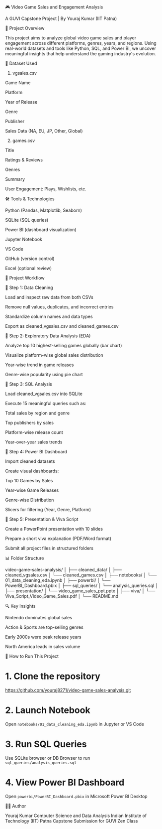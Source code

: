 🎮 Video Game Sales and Engagement Analysis

A GUVI Capstone Project | By Youraj Kumar (IIT Patna)

📌 Project Overview

This project aims to analyze global video game sales and player engagement across different platforms, genres, years, and regions. Using real-world datasets and tools like Python, SQL, and Power BI, we uncover meaningful insights that help understand the gaming industry's evolution.

📂 Dataset Used

1. vgsales.csv

Game Name

Platform

Year of Release

Genre

Publisher

Sales Data (NA, EU, JP, Other, Global)

2. games.csv

Title

Ratings & Reviews

Genres

Summary

User Engagement: Plays, Wishlists, etc.

🛠️ Tools & Technologies

Python (Pandas, Matplotlib, Seaborn)

SQLite (SQL queries)

Power BI (dashboard visualization)

Jupyter Notebook

VS Code

GitHub (version control)

Excel (optional review)

🔁 Project Workflow

🔹 Step 1: Data Cleaning

Load and inspect raw data from both CSVs

Remove null values, duplicates, and incorrect entries

Standardize column names and data types

Export as cleaned_vgsales.csv and cleaned_games.csv

🔹 Step 2: Exploratory Data Analysis (EDA)

Analyze top 10 highest-selling games globally (bar chart)

Visualize platform-wise global sales distribution

Year-wise trend in game releases

Genre-wise popularity using pie chart

🔹 Step 3: SQL Analysis

Load cleaned_vgsales.csv into SQLite

Execute 15 meaningful queries such as:

Total sales by region and genre

Top publishers by sales

Platform-wise release count

Year-over-year sales trends

🔹 Step 4: Power BI Dashboard

Import cleaned datasets

Create visual dashboards:

Top 10 Games by Sales

Year-wise Game Releases

Genre-wise Distribution

Slicers for filtering (Year, Genre, Platform)

🔹 Step 5: Presentation & Viva Script

Create a PowerPoint presentation with 10 slides

Prepare a short viva explanation (PDF/Word format)

Submit all project files in structured folders

📊 Folder Structure

video-game-sales-analysis/
│
├── cleaned_data/
│   ├── cleaned_vgsales.csv
│   └── cleaned_games.csv
│
├── notebooks/
│   └── 01_data_cleaning_eda.ipynb
│
├── powerbi/
│   └── PowerBI_Dashboard.pbix
│
├── sql_queries/
│   └── analysis_queries.sql
│
├── presentation/
│   └── video_game_sales_ppt.pptx
│
├── viva/
│   └── Viva_Script_Video_Game_Sales.pdf
│
└── README.md

🔍 Key Insights

Nintendo dominates global sales

Action & Sports are top-selling genres

Early 2000s were peak release years

North America leads in sales volume

🚀 How to Run This Project

# 1. Clone the repository
https://github.com/youraj8271/video-game-sales-analysis.git

# 2. Launch Notebook
Open `notebooks/01_data_cleaning_eda.ipynb` in Jupyter or VS Code

# 3. Run SQL Queries
Use SQLite browser or DB Browser to run `sql_queries/analysis_queries.sql`

# 4. View Power BI Dashboard
Open `powerbi/PowerBI_Dashboard.pbix` in Microsoft Power BI Desktop

👨‍🎓 Author

Youraj Kumar
Computer Science and Data Analysis
Indian Institute of Technology (IIT) Patna
Capstone Submission for GUVI Zen Class

